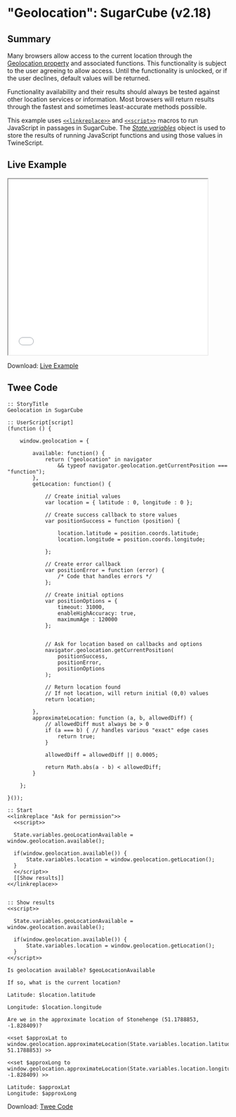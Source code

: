 # "Geolocation": SugarCube (v2.18)

## Summary

Many browsers allow access to the current location through the [Geolocation property](https://developer.mozilla.org/en-US/docs/Web/API/Geolocation) and associated functions. This functionality is subject to the user agreeing to allow access. Until the functionality is unlocked, or if the user declines, default values will be returned.

Functionality availability and their results should always be tested against other location services or information. Most browsers will return results through the fastest and sometimes least-accurate methods possible.

This example uses [`<<linkreplace>>`](http://www.motoslave.net/sugarcube/2/docs/macros.html#macros-linkreplace) and [`<<script>>`](http://www.motoslave.net/sugarcube/2/docs/macros.html#macros-script) macros to run JavaScript in passages in SugarCube. The *[State.variables](http://www.motoslave.net/sugarcube/2/docs/api-state.html#state-api-getter-variables)* object is used to store the results of running JavaScript functions and using those values in TwineScript.


## Live Example

<section>
<iframe src="sugarcube_geolocation_example.html" height=400 width=90%></iframe>

Download: <a href="sugarcube_geolocation_example.html" target="_blank">Live Example</a>
</section>

## Twee Code

```
:: StoryTitle
Geolocation in SugarCube

:: UserScript[script]
(function () {

	window.geolocation = {

		available: function() {
			return ("geolocation" in navigator 
				&& typeof navigator.geolocation.getCurrentPosition === "function");
		},
		getLocation: function() {

			// Create initial values
			var location = { latitude : 0, longitude : 0 };
			
			// Create success callback to store values
			var	positionSuccess = function (position) {
				
				location.latitude = position.coords.latitude;
				location.longitude = position.coords.longitude;

			};
			
			// Create error callback
			var positionError = function (error) {
				/* Code that handles errors */
			};
			
			// Create initial options
			var positionOptions = {
				timeout: 31000, 
				enableHighAccuracy: true,
				maximumAge : 120000
			};
			

			// Ask for location based on callbacks and options
			navigator.geolocation.getCurrentPosition(
				positionSuccess,
				positionError,
				positionOptions
			);

			// Return location found
			// If not location, will return initial (0,0) values
			return location;

		},
		approximateLocation: function (a, b, allowedDiff) { 
		    // allowedDiff must always be > 0
			if (a === b) { // handles various "exact" edge cases
				return true;
			}

			allowedDiff = allowedDiff || 0.0005;
			
			return Math.abs(a - b) < allowedDiff;
		}

	};
	
}());

:: Start
<<linkreplace "Ask for permission">>
  <<script>>
  
  State.variables.geoLocationAvailable = window.geolocation.available();
  
  if(window.geolocation.available()) {
	  State.variables.location = window.geolocation.getLocation();
  }
  <</script>>
  [[Show results]]
<</linkreplace>>
  

:: Show results
<<script>>
  
  State.variables.geoLocationAvailable = window.geolocation.available();
  
  if(window.geolocation.available()) {
	  State.variables.location = window.geolocation.getLocation();
  }
<</script>>

Is geolocation available? $geoLocationAvailable

If so, what is the current location?

Latitude: $location.latitude

Longitude: $location.longitude

Are we in the approximate location of Stonehenge (51.1788853, -1.828409)?

<<set $approxLat to  window.geolocation.approximateLocation(State.variables.location.latitude, 51.1788853) >>

<<set $approxLong to window.geolocation.approximateLocation(State.variables.location.longitude, -1.828409) >>

Latitude: $approxLat
Longitude: $approxLong

```

Download: <a href="sugarcube_geolocation_twee.txt" target="_blank">Twee Code</a>

